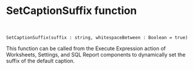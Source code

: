 # SetCaptionSuffix function

<br/>

```
SetCaptionSuffix(suffix : string, whitespaceBetween : Boolean = true)
```
This function can be called from the Execute Expression action of Worksheets, Settings, and SQL Report components to dynamically set the suffix of the default caption. 
